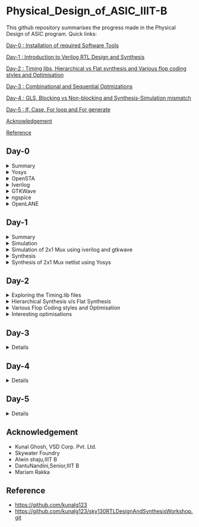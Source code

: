 # Physical_Design_of_ASIC_IIIT-B

This github repository summarises the progress made in the Physical Design of ASIC program. Quick links:

[Day-0 : Installation of required Software Tools](#day-0)

[Day-1 : Introduction to Verilog RTL Design and Synthesis](#day-1)

[Day-2 : Timing libs, Hierarchical vs Flat synthesis and Various flop coding styles and Optimisation](#day-2)

[Day-3 : Combinational and Sequential Optmizations](#day-3)

[Day-4 : GLS, Blocking vs Non-blocking and Synthesis-Simulation mismatch](#day-4)

[Day-5 : If, Case, For loop and For generate](#day-5)




[Acknowledgement](#acknowledgement)

[Reference](#reference)


## Day-0 
<details>
 <summary> Summary </summary>
 
	
I installed all the needed Software tools.

</details>	

<details>
 <summary> Yosys </summary>


 I installed Yosys using the following commands:
 
```
git clone https://github.com/YosysHQ/yosys.git
cd yosys-master 
sudo apt install make 
sudo apt-get install build-essential clang bison flex \
    libreadline-dev gawk tcl-dev libffi-dev git \
    graphviz xdot pkg-config python3 libboost-system-dev \
    libboost-python-dev libboost-filesystem-dev zlib1g-dev
make 
sudo make install

```

Below is the screenshot showing sucessful installation:

![Screenshot from 2023-07-31 18-25-48](https://github.com/NSampathIIITB/Physical_Design_of_ASIC_IIIT-B/assets/141038460/edbd81f3-dc1f-4618-91b2-b6cbc66876a9)
</details>

 <details>
 <summary> OpenSTA </summary>


 I installed and built OpenSTA (including the needed packages) using the following commands:
 ```
sudo apt-get install cmake clang gcctcl swig bison flex
git clone https://github.com/The-OpenROAD-Project/OpenSTA.git
cd OpenSTA
mkdir build
cd build
cmake ..
make
```
Below is the screenshot showing sucessful installation:

![Screenshot from 2023-07-31 18-52-06](https://github.com/NSampathIIITB/Physical_Design_of_ASIC_IIIT-B/assets/141038460/45fca339-3b10-4afa-9e49-48c358cc07f1)
</details>

<details>
 <summary> Iverilog </summary>


 I installed Iverilog using the following command:
  ```
sudo apt-get install iverilog
 ```
 Below is the screenshot showing sucessful installation:

 ![Screenshot from 2023-07-31 18-26-28](https://github.com/NSampathIIITB/Physical_Design_of_ASIC_IIIT-B/assets/141038460/39cb367f-8681-41db-a1ef-9de239845657)
</details>

<details>
 <summary> GTKWave </summary>


 I installed GTKWave using the following command:
  ```
sudo apt-get install gtkwave
 ```
 Below is the screenshot showing sucessful installation:
![Screenshot from 2023-07-31 18-27-35](https://github.com/NSampathIIITB/Physical_Design_of_ASIC_IIIT-B/assets/141038460/6fcb06cc-816a-41b4-9e53-b55f9315b92a)
</details>

<details>
 <summary> ngspice </summary>


 I downloaded the tarball from https://sourceforge.net/projects/ngspice/files/ to a local directory and unpacked it using the following commands:
 ```
tar -zxvf ngspice-37.tar.gz
cd ngspice-37
mkdir release
cd release
../configure  --with-x --with-readline=yes --disable-debug
make
sudo make install
 ```
Below is the screenshot showing sucessful installation:

![Screenshot from 2023-07-31 19-00-53](https://github.com/NSampathIIITB/Physical_Design_of_ASIC_IIIT-B/assets/141038460/4f8b2756-fa2a-4e9a-8a06-1b7a7fdc6d5c)
</details>

<details>
 <summary> OpenLANE </summary>


 I installed gtkwave using the following command:
 
  ```sudo apt-get update
sudo apt-get upgrade
sudo apt install -y build-essential python3 python3-venv python3-pip make git
sudo apt install apt-transport-https ca-certificates curl software-properties-common
curl -fsSL https://download.docker.com/linux/ubuntu/gpg | sudo gpg --dearmor -o /usr/share/keyrings/docker-archive-keyring.gpg
echo "deb [arch=amd64 signed-by=/usr/share/keyrings/docker-archive-keyring.gpg] https://download.docker.com/linux/ubuntu $(lsb_release -cs) stable" | sudo tee /etc/apt/sources.list.d/docker.list > /dev/null
sudo apt update
sudo apt install docker-ce docker-ce-cli containerd.io
sudo docker run hello-world
sudo groupadd docker
sudo usermod -aG docker $USER
sudo reboot
 ```
 Below is the screenshot showing sucessful installation:

 ![Screenshot from 2023-07-31 19-33-48](https://github.com/NSampathIIITB/Physical_Design_of_ASIC_IIIT-B/assets/141038460/82feea18-9b24-4377-83bd-ccafdd2205c5)
 </details>

 ## Day-1
 <details>
 <summary> Summary </summary>
	 
 In this class we had briefly discussed about Simulation and Synthesis and we also performed simulation and synthesis of 2x1 Mux using Iverilog ,GTKWave and Yosys.

 </details>
 
 <details>
 <summary> Simulation </summary>

 This section gives a brief explanation about Simulation


<b> Simulator: </b> It is a tool used to check if it adheres to the designed specs by simualting the code. <br>
<br>
<b> Design: </b> It is the actual verilog code or set of verilog codes which has the intended functionality to meet with the required functionality/speciifications. Design file contains one or more input/output ports.<br>
<br>
<b> TestBench: </b> It is the setup to apply stimulus to the design to check its functionality. Testbench doesnot contain any input/output ports. <br>
<br>
<b> How does a Simulator Works ? </b> <br>
- Simulator looks for change on the input signal to produce a output signal.<br>
- Upon change in the input signal the output signal is evaluated. i.e, If there is no change in input the output will not be evaluated.<br>
<br>
<p align="center">
<img src="https://user-images.githubusercontent.com/62461290/183845210-c3b9712f-c56f-4d62-98d4-34d22ad78f10.png"> <br>
General Simulation Flow
</p>
<br>
<p align="center">
<img src="https://user-images.githubusercontent.com/62461290/183845405-c8a1de5c-f949-4962-9952-6bf8e68c164f.png"> <br>
iVerilog Based Simulation Flow
</p>
 
</details>	

<details>
 <summary> Simulation of 2x1 Mux using iverilog and gtkwave </summary>

We were introducted to Linux operating system and were made aware of the basic commands. Using **git clone** command we've cloned library files like standard cell library, primitives which are used for synthesis and few verilog codes for practice.

**Steps to download the lab folder**</br>
```
mkdir VLSI
cd VLSI
git clone https://github.com/kunalg123/vsdflow.git
git clone https://github.com/kunalg123/sky130RTLDesignAndSynthesisWorkshop.git

```
![Screenshot from 2023-08-09 10-09-10](https://github.com/NSampathIIITB/Physical_Design_of_ASIC_IIIT-B/assets/141038460/fcb5c437-08f6-485e-9da3-c2b8d069fd76)


In this session, I've performed simulation of 2x1 multiplexer. I've added both the RTL design code and testbench code in iverilog to generate vcd file which I used in gtkwave generator to get the output waveformes after simulation. The output was generated by taking the inputs from the testbench code.

**Iverilog**:Iverilog stands for Icarus Verilog. It is a widely-used open-source Verilog simulation and synthesis tool that allows designers to simulate and synthesize digital hardware designs described in Verilog HDL.It supports the 1995, 2001 and 2005 versions of the standard, portions of SystemVerilog, and some extensions.

**GTKWave**: GTKWave is a popular open-source waveform viewer designed to visualize and analyze simulation results of digital designs. As an essential tool in digital hardware development, GTKWave allows users to examine waveforms generated by Verilog or VHDL simulation, making it easier to debug and verify the behavior of complex digital circuits.It  reads LXT, LXT2, VZT, FST, and GHW files as well as standard Verilog VCD/EVCD files and allows their viewing.

These are the following commands that I used to simulate and view the plots of the RTL design:
	
 ```
 iverilog <name verilog: good_mux.v> <name testbench: tb_good_mux.v>
 ./a.out
 gtkwave tb_good_mux.vcd

 ```
Below is the screenshot of the gtkwave plots:

![Screenshot from 2023-08-09 10-27-23](https://github.com/NSampathIIITB/Physical_Design_of_ASIC_IIIT-B/assets/141038460/0a6c3a5f-74bc-47e8-ab41-62598baf9cb6)


Here is the verilog code :<br />

	module good_mux (input i0 , input i1 , input sel , output reg y); 
		always @ (*)
		begin
			if(sel)
			y <= i1;
			else 
			y <= i0;
		end
	endmodule


	`timescale 1ns / 1ps
	module tb_good_mux;
	// Inputs
	reg i0,i1,sel;
	// Outputs
	wire y;
      		// Instantiate the Unit Under Test (UUT), name based instantiation
		good_mux uut (.sel(sel),.i0(i0),.i1(i1),.y(y));
		//good_mux uut (sel,i0,i1,y);  //order based instantiation
	initial begin
		$dumpfile("tb_good_mux.vcd");
		$dumpvars(0,tb_good_mux);
		// Initialize Inputs
		sel = 0;
		i0 = 0;
		i1 = 0;
		#300 $finish;
	end
	always #75 sel = ~sel;
	always #10 i0 = ~i0;
	always #55 i1 = ~i1;
	endmodule
 
 uut(unit under test) : It is the normal convention to name the top level module called in testbench as an uut. <br>

 </details>
 
 <details>
 <summary> Synthesis </summary>
 This section gives a brief explanation about Synthesis.

 <b> Synthesis: </b> <br>
- The RTL design is converted into gates and the connections are made between gates. <br>
- This is given out as a file called netlist. <br>

 <b> Synthesis takes place in multiple steps: </b> <br>
- Converting RTL into simple logic gates.
- Mapping those gates to actual technology-dependent logic gates available in the technology libraries.
- Optimizing the mapped netlist keeping the constraints set by the designer intact.


**Synthesizer**: It is a tool we use to convert out RTL design code to netlist. Yosys is the tool I've used in this workshop.
Here is the flow of above processess.

<p align="center">
<img src="https://user-images.githubusercontent.com/62461290/183910992-4910d098-f175-484f-8dcc-20a989d41967.png"> <br>
</p>

**Yosys**:Yosys is a framework for RTL synthesis and more. It currently has extensive Verilog-2005 support and provides a basic set of synthesis algorithms for various application domains. Yosys is the core component of most our implementation and verification flows.

I was given an overview of the operation of the tool and the files we'll need to provide the tool to give the required netlist. We give RTL design code, .lib file which has all the building blocks of the netlist. Using these two files, Yosys synthesizer generates a netlist file. .lib basically is a collection of logical modules like, And, Or, Not etc.... These are equivalent gate level representation of the RTL code. 

Below are the commands to perform above synthesis.
```
 RTL Design  - read_verilog
 .lib        - read_liberty
 netlist file- write_verilog
```

**Operational flow of Yosys Synthesizer**

![Synthesizer](https://user-images.githubusercontent.com/104454253/166094901-27c70c0d-8ef2-4a34-a4b2-7307af492698.JPG)

**Verification of Synthesized design**: In order to make sure that there are no errors in the netlist, we'll have to verify the synthesized circuit. The netlist verification flow can be seen in the below image:

![Synthesisgtkwave](https://user-images.githubusercontent.com/104454253/166095185-f82dbbe0-afb4-43ac-8ec6-6b75491d6b58.JPG)

The gtkwave output for the netlist should match the output waveform for the RTL design file. As netlist and design code have same set of inputs and outputs, we can use the same testbench and compare the waveforms.

**Introduction to logic synthesis**: Below is the snippet RTL code and equivalent digital circuit:

![sample rtl](https://user-images.githubusercontent.com/104454253/166097112-0fb5685c-fe88-4ca0-8ecf-bc014de46088.JPG)

In the above image, mapping of code and digital circuit is done using Synthesis.

<b> .lib </b>
- It contains all different kind of logic modules. like AND, OR, NOR etc.<br>
- It contains different variants of the same gate as well. like 2-input, 3-input, 4-input, slow, fast, medium gates etc.<br>

**Need for different flavours of gate**: In order to make a faster circuit, the clock frequency should be high. For that the time period of the clock should be as low as possible. However, in a sequential circuit, clock period depends on three factors so that data is not lost or to be glitch free.

For the below circuit the three factors are
- Clock to Q of flipflop A
- Propagation delay of combinational circuit
- Setuptime of flipflop B
![Timedelay circuit](https://user-images.githubusercontent.com/104454253/166098730-33bf0734-abec-466f-abe2-a2ac6813b5e0.JPG)

The equation is as follows

![Time](https://user-images.githubusercontent.com/104454253/166097710-2c1099e3-6323-496c-8eb7-12ee04c12096.JPG)

As per the above equation, for a smaller propagation delay, we need faster cells.
But again, why do we have faster cells? This is to ensure that there are no HOLD time violations at B flipflop.
**This complete collection forms .lib**

There are different kind of gates available to take in account the performance parameters like Delay, Area, Power into consideration. <br>
- If we choose speed we trade off area and power likewise if we choose area we trade off delay. Hence we have to choose them either based on the design constrains or find a sweet spot between all of them.
- Load in a digital logic circuit is a capacitor. <br>
- Faster the charging and discharging of capacitance the lesser is the delay. <br>
- To charge/Discharge the capacitor fast, we need transistors capable of sourcing more current. <br>
- Wider transistors -> low delay -> More Power and Area. <br>
- Narrow transitor -> More delay -> Less Area and Power. <br>

<b> Selection of Cells </b> <br>
- Need to guide the synthesizer to select the flavour of cells that is optimum for the implementation of logic circuits. <br>
- More use of fast cells can be bad interms of power and area. <br>
- More use of slow cells can lead to a sluggish circuit. <br>
- The guidence offered to the synthesizer is called constraints <br>

Below is an illustration of Synthesis.

![Screenshot (44)](https://user-images.githubusercontent.com/104454253/166099264-e3842e91-1a27-44ae-830c-0757dc5b1a5e.png)

</details>
 
 <details>
 <summary> Synthesis of 2x1 Mux netlist using Yosys </summary>

 These are the following commands that I used in Yosys.
 
 ```
cd /home/nsaisampath/vsd/VLSI/sky130RTLDesignAndSynthesisWorkshop/verilog_files
yosys
read_liberty -lib ../lib/sky130_fd_sc_hd__tt_025C_1v80.lib 
read_verilog good_mux.v
synth -top good_mux
bc -liberty /home/nsaisampath/vsd/VLSI/sky130RTLDesignAndSynthesisWorkshop/lib/sky130_fd_sc_hd__tt_025C_1v80.lib
show
write_verilog good_mux_netlist.v 
!vim good_mux_netlist.v 
 write_verilog -noattr good_mux_netlist.v
 !vim good_mux_netlist.v
```

**read_liberty**- Read cells from liberty file as modules into current design. The ***-lib*** switch creates empty blackbox modules.</br>
**read_verilog** - Loads modules from  verilog file to the current design.</br>
**read_liberty** - Read cells from liberty file as modules into current design. The ***-lib*** switch creates empty blackbox modules.</br>
**read_verilog** - Loads modules from  verilog file to the current design.</br>
**synth** - command runs the default synthesis script. The ***-top*** switch use the specified module as top module.</br>
**abc** -  This command uses the ABC tool for technology mapping of yosys's internal gate library to a target architecture. The ***-lib*** switch liberty <file>
generate netlists for the specified cell library using the liberty file format.</br>
**show** - Creates a graphviz DOT file for the selected part of the design and compile it to a graphics file. It generates a schematic.</br>
**write_verilog** - Writes the current design to a Verilog file. The ***-noattr** switch skips the attributes from included in the output netlist</br>
 

	 
**Invoking Yosys:**
![Screenshot from 2023-08-09 10-49-26](https://github.com/NSampathIIITB/Physical_Design_of_ASIC_IIIT-B/assets/141038460/b0c70c5b-ede5-41af-bdcf-56c60677497f)
![Screenshot from 2023-08-09 10-55-23](https://github.com/NSampathIIITB/Physical_Design_of_ASIC_IIIT-B/assets/141038460/aa350caf-c05b-49d4-8599-042412035ec0)

**Reading the verilog design file:**
![Screenshot from 2023-08-09 11-01-00](https://github.com/NSampathIIITB/Physical_Design_of_ASIC_IIIT-B/assets/141038460/46aec4a8-48c5-4cdf-9982-7bc576845daf)

**Synthesize the verilog file:**
![Screenshot from 2023-08-09 11-07-33](https://github.com/NSampathIIITB/Physical_Design_of_ASIC_IIIT-B/assets/141038460/757a57f3-7ba5-4e45-9ef6-3d8062cca145)

**Netlist generation:**
![Screenshot from 2023-08-09 11-08-13](https://github.com/NSampathIIITB/Physical_Design_of_ASIC_IIIT-B/assets/141038460/6970db67-c4e7-4898-97ab-dc1531070324)
![Screenshot from 2023-08-09 11-08-29](https://github.com/NSampathIIITB/Physical_Design_of_ASIC_IIIT-B/assets/141038460/8d5b1d7c-26db-46ca-a04f-348186c6a108)
![Screenshot from 2023-08-09 11-09-10](https://github.com/NSampathIIITB/Physical_Design_of_ASIC_IIIT-B/assets/141038460/f7bf8bc7-a936-402b-b466-e21a01c7c08a)

**Netlist code:**
![Screenshot from 2023-08-09 11-19-03](https://github.com/NSampathIIITB/Physical_Design_of_ASIC_IIIT-B/assets/141038460/02b63c60-5b8d-4e71-8825-4804664216dd)


**Simplified netlist code:** This code consisits of additional switch. To further simplify, we use below command
![Screenshot from 2023-08-09 11-20-48](https://github.com/NSampathIIITB/Physical_Design_of_ASIC_IIIT-B/assets/141038460/99b31ffd-27d9-4090-a4e2-ea8a9e48758f)


</details>	

## Day-2
<details>
 <summary> Exploring the Timing.lib files </summary>
	
 To view the contents inside the .lib file type the following command :
```
cd ASIC/sky130RTLDesignAndSynthesisWorkshop/lib/gvim sky130_fd_sc_hd__tt_025C_1v80.lib
```
![Screenshot from 2023-08-09 16-32-14](https://github.com/NSampathIIITB/Physical_Design_of_ASIC_IIIT-B/assets/141038460/3211e9a1-aafb-4790-8a14-dbde553f55a6)

This lab guides us through the .lib files where we have all the gates coded in. According to the below parameters the libraries will be characterized to model the variations.

![lib1](https://user-images.githubusercontent.com/104454253/166105787-19a638a3-fe01-4fcf-828d-0b56a6acb8f7.JPG)

With in the lib file, the gates are delared as follows to meet the variations due to process, temperatures and voltages.

 **Different flavour cells in the .lib:**
 ![Screenshot from 2023-08-09 16-45-34](https://github.com/NSampathIIITB/Physical_Design_of_ASIC_IIIT-B/assets/141038460/cae6da02-a104-4166-90b5-0c619b0ed09b)
 
This image displays the power consumtion comparision.

![lib5](https://user-images.githubusercontent.com/104454253/166107259-6fa398a4-2099-4da3-9b93-818c2c3f2404.JPG)

Below image is the delay order for the different flavor of gates.

![delay_libraries](https://user-images.githubusercontent.com/104454253/166187423-d21465e1-abc3-4ad0-a534-60f8e706ab6f.JPG)


</details>

<details>
<summary> Hierarchical Synthesis v/s Flat Synthesis </summary>
	
**Hierarchial Synthesis:**
	
Hierarchical synthesis is breaking a complex modules into smaller, more manageable sub-modules or blocks. Each of these sub-modules can be synthesized or designed independently before being integrated into the larger system. This approach allows for efficient design, optimization, and verification of individual components while maintaining a structured and organized design process.The design hierarchy can have multiple levels, with modules containing sub- modules and so on.

**Flat Synthesis:**
In flat synthesis, the entire digital circuit is synthesized as a single monolithic unit, without breaking it down into smaller modules. This approach is suitable for smaller designs where the complexity doesn't warrant a hierarchical organization.

In this section we are going to sythesize the same design in both Hierarchical and Flat to illustrate the difference in the netlist of both.


An illustration of the hierarchical synthesis is shown below :

Consider the verilog file multiple module which is given in the verilog_files directory
 ```
module sub_module2 (input a, input b, output y);
	assign y = a | b;
endmodule

module sub_module1 (input a, input b, output y);
	assign y = a&b;
endmodule


module multiple_modules (input a, input b, input c , output y);
	wire net1;
	sub_module1 u1(.a(a),.b(b),.y(net1));  //net1 = a&b
	sub_module2 u2(.a(net1),.b(c),.y(y));  //y = net1|c ,ie y = a&b + c;
endmodule
 ```
This is the schematic as per the connections in the above module.

![WhatsApp Image 2023-08-12 at 10 35 37](https://github.com/NSampathIIITB/Physical_Design_of_ASIC_IIIT-B/assets/141038460/1734474c-2aa1-427e-9318-465924588777)

However, the yosys synthesizer generates the following schematic instead of the above one and with in the submodules, the connections are made

```
$ yosys
yosys> read_liberty -lib ../lib/sky130_fd_sc_hd__tt_025C_1v80.lib 
yosys> read_verilog multiple_modules.v
yosys> synth -top multiple_modules
yosys> show multiple_modules 

```
![Screenshot from 2023-08-12 00-00-51](https://github.com/NSampathIIITB/Physical_Design_of_ASIC_IIIT-B/assets/141038460/0f9fdab5-2d4c-42e9-adc4-ceba121a1ef7)

The synthesizer considers the module hierarcy and does the mapping accordting to instantiation. Here is the hierarchical netlist code for the  multiple_modules:

	module multiple_modules(a, b, c, y);
		  input a;
 		 input b;
 		 input c;
		  wire net1;
 		 output y;
 	  sub_module1 u1 (.a(a),.b(b),.y(net1) );
	  sub_module2 u2 (.a(net1),.b(c),.y(y));
	endmodule
	
	module sub_module1(a, b, y);
 	 wire _0_;
 	 wire _1_;
 	 wire _2_;
 	 input a;
 	 input b;
 	 output y;
 	 sky130_fd_sc_hd__and2_0 _3_ (.A(_1_),.B(_0_),.X(_2_));
 	 assign _1_ = b;
 	 assign _0_ = a;
 	 assign y = _2_;
	endmodule

	module sub_module2(a, b, y);
  	wire _0_;
 	 wire _1_;
 	 wire _2_;
  	input a;
  	input b;
 	 output y;
 	 sky130_fd_sc_hd__lpflow_inputiso1p_1 _3_ (.A(_1_),.SLEEP(_0_),.X(_2_) );
 	 assign _1_ = b;
 	 assign _0_ = a;
 	 assign y = _2_;
	endmodule

Flattened netlist:

In flattened netlist, the hierarcies are flattend out and there is single module i.e, gates are instantiated directly instead of sub_modules. Here is the flattened netlist code for the  multiple_modules:

	module multiple_modules(a, b, c, y);
 		 wire _0_;
  		 wire _1_;
 		 wire _2_;
 		 wire _3_;
		 wire _4_;
		 wire _5_;
 		 input a;
 		 input b;
 		 input c;
 		 wire net1;
 		 wire \u1.a ;
		 wire \u1.b ;
		 wire \u1.y ;
		 wire \u2.a ;
		 wire \u2.b ;
 		 wire \u2.y ;
  		output y;
 		 sky130_fd_sc_hd__and2_0 _6_ (
  		  .A(_1_),
  		 .B(_0_),
   		 .X(_2_)
  		);
 		 sky130_fd_sc_hd__lpflow_inputiso1p_1 _7_ (
  		  .A(_4_),
 		  .SLEEP(_3_),
  		  .X(_5_)
 		 );
 		 assign _4_ = \u2.b ;
 		 assign _3_ = \u2.a ;
 		 assign \u2.y  = _5_;
 		 assign \u2.a  = net1;
		 assign \u2.b  = c;
 		 assign y = \u2.y ;
		 assign _1_ = \u1.b ;
		 assign _0_ = \u1.a ;
		 assign \u1.y  = _2_;
		 assign \u1.a  = a;
		 assign \u1.b  = b;
 		 assign net1 = \u1.y ;
		endmodule

The commands to get the hierarchical and flattened netlists is shown below:

**yosys> write_verilog -noattr multiple_modules_hier.v**

8. Executing Verilog backend.
Dumping module `\multiple_modules'.
Dumping module `\sub_module1'.
Dumping module `\sub_module2'.

**yosys> !gvim multiple_modules_hier.v**

11. Shell command: gvim multiple_modules_hier.v

**yosys> flatten**

12. Executing FLATTEN pass (flatten design).
Deleting now unused module sub_module1.
Deleting now unused module sub_module2.
<suppressed ~2 debug messages>

**yosys> write_verilog -noattr multiple_modules_flat.v**

13. Executing Verilog backend.
Dumping module `\multiple_modules'.

**yosys> !gvim multiple_modules_flat.v**

14. Shell command: gvim multiple_modules_flat.v

This is the synthyesized circuit for a flattened netlist. Here u1 and u2 are flattened and directly or gates are realized.

![Screenshot from 2023-08-12 10-15-43](https://github.com/NSampathIIITB/Physical_Design_of_ASIC_IIIT-B/assets/141038460/d7a98ae8-39b2-425d-a8ad-81e21166cf74)


Here is the synthesized circuit of sub_module1. We are also generating module level synthesis so that if there is a top module with multiple and same sub_modules, we can synthesize it once and can use and connect the same netlist multiple times in the top module netlist.

Another reason to generate module level synthesis and then stictch them together is to avoid errors in a top module if its massive and consists of several sub modules. Generating netlist for synthesis and then stiching it together in top level becomes easier and reduces risk of output mismatch.

We control this synthesis using **synth -top <module_name>** command

![Screenshot from 2023-08-12 10-27-32](https://github.com/NSampathIIITB/Physical_Design_of_ASIC_IIIT-B/assets/141038460/cb3e29da-6e92-4863-9534-36473078c486)

 </details>
 
 <details>
<summary> Various Flop Coding styles and Optimisation </summary>
	 
**Why Flops and Flop coding styles**

In this session, the discussion was about how to code various types of flops and various styles of coding a flop.

**Why a Flop?**

 In a combinational circuit, the output changes after the propagation delay of the circuit once inputs are changed. During the propagation of data, if there are different paths with different propagation delays, there might be a chance of getting a glitch at the output.<br />
 
 **Here is an example showing how a glitch is formed**
 
![WhatsApp Image 2023-08-12 at 11 55 42](https://github.com/NSampathIIITB/Physical_Design_of_ASIC_IIIT-B/assets/141038460/8d2233a3-8c47-4093-8280-a3cc63d8182c)

 In our design we are going to have more no of combinational circuits if there are multiple combinational circuits in the design, the occurances of glitches are more thereby making the output unstable.<br />

![WhatsApp Image 2023-08-12 at 12 08 23](https://github.com/NSampathIIITB/Physical_Design_of_ASIC_IIIT-B/assets/141038460/eedd9847-6435-474f-bc39-eeb534a0882b)
 
To curb this drawback, we are going for flops to store the data from the cominational circuits. When a flop is used, the output of combinational circuit is stored in it and it is propagated only at the posedge or negedge of the clock so that the next combinational circuit gets a glitch free input thereby stabilising the output.

![WhatsApp Image 2023-08-12 at 12 08 23(1)](https://github.com/NSampathIIITB/Physical_Design_of_ASIC_IIIT-B/assets/141038460/41204024-efa6-4d3c-add0-7fdbf9a04942)
 
 We use initialize signals or control pins called **set** and **reset** on a flop to initialize the flop, other wise a garbage value to sent out to the next combinational circuit. These control pins can be synchronous or asynchronous.

 **How do I code the Flop:**
 
 The various coding styles of flops are: <br>
1. Flop with Synchronous Reset : It resets the flop with respect to condition of the clock
2. Flop with Synchronous Set : It sets the flop with respect to condition of the clock
3. Flop with Asynchronous Reset : It resets the flop irrespect of the condition of the clock
4. Flop with Asynchronous Set : It sets the flop irrespect of the condition of the clock
5. Flop with both Synchronous and Asynchronous Reset : It resets the flop both with respect to condition of the clock and irrespective of it.

**Simulation and Synthesis of Various D Flipflops:**

**d-flipflop with asynchronous reset**- Here the output **q** goes low whenever reset is high and will not wait for the clock's posedge, i.e irrespective of clock, the output is changed to low.

![WhatsApp Image 2023-08-12 at 14 53 20](https://github.com/NSampathIIITB/Physical_Design_of_ASIC_IIIT-B/assets/141038460/9da8658b-149c-4eb9-8fa2-4992826c418a)
 
	 module dff_asyncres ( input clk ,  input async_reset , input d , output reg q );
		always @ (posedge clk , posedge async_reset)
		begin
			if(async_reset)
				q <= 1'b0;
			else	
				q <= d;
		end
	endmodule

**Simulation**:

![Screenshot from 2023-08-12 15-07-08](https://github.com/NSampathIIITB/Physical_Design_of_ASIC_IIIT-B/assets/141038460/2788889b-f09b-4a11-95ab-f0636f88940b)

**Synthesized circuit**:

![Screenshot from 2023-08-12 15-49-50](https://github.com/NSampathIIITB/Physical_Design_of_ASIC_IIIT-B/assets/141038460/62cd33d4-8cf9-4fed-bebc-af76b123ab90)

**d-flipflop with asynchronous set**- Here the output **q** goes high whenever set is high and will not wait for the clock's posedge, i.e irrespective of clock, the output is changed to high.

![WhatsApp Image 2023-08-12 at 15 11 35](https://github.com/NSampathIIITB/Physical_Design_of_ASIC_IIIT-B/assets/141038460/d2dd91f0-06b8-4f91-955a-7901c6ff6abc)
 

	module dff_async_set ( input clk ,  input async_set , input d , output reg q );
		always @ (posedge clk , posedge async_set)
		begin
			if(async_set)
				q <= 1'b1;
			else
				q <= d;
		end
	endmodule

**Simulation**:

![Screenshot from 2023-08-12 15-14-46](https://github.com/NSampathIIITB/Physical_Design_of_ASIC_IIIT-B/assets/141038460/29823b69-b836-41d7-95d1-acef472e8e73)

**Synthesized circuit**:

![Screenshot from 2023-08-12 15-51-52](https://github.com/NSampathIIITB/Physical_Design_of_ASIC_IIIT-B/assets/141038460/14b784cc-8147-45f6-8c78-fd95c7175e77)


**d-flipflop with synchronous reset**- Here the output **q** goes low whenever reset is high and at the positive edge of the clock. Here the reset of the output depends on the clock.

![WhatsApp Image 2023-08-12 at 14 55 20](https://github.com/NSampathIIITB/Physical_Design_of_ASIC_IIIT-B/assets/141038460/93ebc063-9444-4103-aee5-9707fb8cc47c)

	module dff_syncres ( input clk , input async_reset , input sync_reset , input d , output reg q );
		always @ (posedge clk )
		begin
			if (sync_reset)
				q <= 1'b0;
			else	
				q <= d;
		end
	endmodule

**Simulation**:

![Screenshot from 2023-08-12 15-20-24](https://github.com/NSampathIIITB/Physical_Design_of_ASIC_IIIT-B/assets/141038460/6ca726f7-9074-4271-8366-27042c0f5490)

**Synthesized circuit**:

![Screenshot from 2023-08-12 15-54-37](https://github.com/NSampathIIITB/Physical_Design_of_ASIC_IIIT-B/assets/141038460/ff48515f-465b-4894-b43e-a2cf9ee533a4)

**d-flipflop with synchronous and asynchronbous reset**- Here the output **q** goes low whenever asynchronous reset is high where output doesn't depend on clock and also when synchronous reset is high and posedge of clock occurs.

![WhatsApp Image 2023-08-12 at 14 54 09](https://github.com/NSampathIIITB/Physical_Design_of_ASIC_IIIT-B/assets/141038460/6b57fcc9-e7ff-4c52-b8ed-3ba396b40cb5)

	module dff_asyncres_syncres ( input clk , input async_reset , input sync_reset , input d , output reg q );
		always @ (posedge clk , posedge async_reset)
		begin
			if(async_reset)
				q <= 1'b0;
			else if (sync_reset)
				q <= 1'b0;
			else	
				q <= d;
		end
	endmodule

**Simulation**:

![Screenshot from 2023-08-12 15-46-10](https://github.com/NSampathIIITB/Physical_Design_of_ASIC_IIIT-B/assets/141038460/ff92a54c-ff5b-4afd-950a-4350591e5acb)

**Synthesized circuit**:

![Screenshot from 2023-08-12 15-56-53](https://github.com/NSampathIIITB/Physical_Design_of_ASIC_IIIT-B/assets/141038460/e2bffe55-b259-480c-9fd0-65159abde300)

</details>

<details>
	
<summary> Interesting optimisations </summary>

This lab session deals with some automatic and interesting optimisations of the circuits based on logic. In the below example, multiplying a number with 2 doesn't need any additional hardeware and only needs connecting the bits from **a** to **y** and grounding the LSB bit of y is enough and the same is realized by Yosys.

	module mul2 (input [2:0] a, output [3:0] y);
		assign y = a * 2;
	endmodule

**Synthesized circuit**:

![Screenshot from 2023-08-12 16-23-45](https://github.com/NSampathIIITB/Physical_Design_of_ASIC_IIIT-B/assets/141038460/0bdcd27c-a044-4c3a-919e-25064e03a18a)

When it comes to multiplying with powers of 2, it just needs shifting as shown in the below image:

![WhatsApp Image 2023-08-12 at 17 00 07](https://github.com/NSampathIIITB/Physical_Design_of_ASIC_IIIT-B/assets/141038460/c52880ad-c5ca-4642-a523-04ced39c5c8e)


**Netlist for the above schematic**

![Screenshot from 2023-08-12 16-27-49](https://github.com/NSampathIIITB/Physical_Design_of_ASIC_IIIT-B/assets/141038460/63683f36-9190-476e-b625-cb30e17d8150)


Special case of multiplying **a** with **9**. The result is shown in the below image:

![WhatsApp Image 2023-08-12 at 17 03 16](https://github.com/NSampathIIITB/Physical_Design_of_ASIC_IIIT-B/assets/141038460/fc2c3e2d-fedf-49f5-b1bc-27bd4c48dc68)

The schematic for the same is shown below:

![Screenshot from 2023-08-12 16-29-57](https://github.com/NSampathIIITB/Physical_Design_of_ASIC_IIIT-B/assets/141038460/881d57cd-74c2-4b8d-95a5-aeedc7770085)

**Netlist for the above schematic**

![Screenshot from 2023-08-12 16-31-15](https://github.com/NSampathIIITB/Physical_Design_of_ASIC_IIIT-B/assets/141038460/8533393f-641c-4b30-84e8-a1a5768158a6)


</details>


    


 
</details>


## Day-3
<details>




 
</details>

## Day-4
<details>




 
</details>

## Day-5
<details>



 
</details>

 ## Acknowledgement
 
- Kunal Ghosh, VSD Corp. Pvt. Ltd.
- Skywater Foundry
- Alwin shaju,IIIT B
- DantuNandini,Senior,IIIT B
- Mariam Rakka

  
## Reference 

- https://github.com/kunalg123
- https://github.com/kunalg123/sky130RTLDesignAndSynthesisWorkshop.git
  
 
 

 
